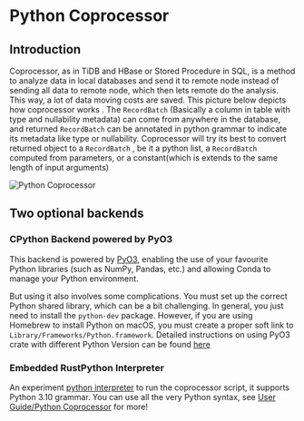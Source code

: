 # Python Coprocessor

## Introduction

Coprocessor, as in TiDB and HBase or Stored Procedure in SQL, is a method to analyze data in local
databases and send it to remote node instead of sending all data to remote node, which then lets
remote do the analysis. This way, a lot of data moving costs are saved. This picture below depicts
how coprocessor works . The `RecordBatch` (Basically a column in table with type and nullability
metadata) can come from anywhere in the database, and returned `RecordBatch` can be annotated in
python grammar to indicate its metadata like type or nullability. Coprocessor will try its best to
convert returned object to a `RecordBatch` , be it a python list, a `RecordBatch` computed from
parameters, or a constant(which is extends to the same length of input arguments)

![Python Coprocessor](/python-coprocessor.png)

## Two optional backends

### CPython Backend powered by PyO3

This backend is powered by [PyO3](https://pyo3.rs/v0.18.1/), enabling the use of your favourite Python libraries (such as NumPy, Pandas, etc.) and allowing Conda to manage your Python environment.

But using it also involves some complications. You must set up the correct Python shared library, which can be a bit challenging. In general, you just need to install the `python-dev` package. However, if you are using Homebrew to install Python on macOS, you must create a proper soft link to `Library/Frameworks/Python.framework`. Detailed instructions on using PyO3 crate with different Python Version can be found [here](https://pyo3.rs/v0.18.1/building_and_distribution#configuring-the-python-version)

### Embedded RustPython Interpreter

An experiment [python interpreter](https://github.com/RustPython/RustPython) to run
the coprocessor script, it supports Python 3.10 grammar. You can use all the very Python syntax, see [User Guide/Python Coprocessor](/user-guide/python-scripts/overview.md) for more!
